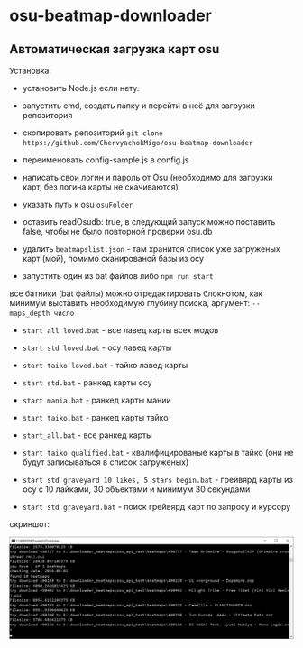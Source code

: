 # osu-beatmap-downloader
<h2>Автоматическая загрузка карт osu</h2>

Установка:

* установить Node.js если нету.

* запустить cmd, создать папку и перейти в неё для загрузки репозитория

* скопировать репозиторий `git clone https://github.com/ChervyachokMigo/osu-beatmap-downloader`

* переименовать config-sample.js в config.js

* написать свои логин и пароль от Osu (необходимо для загрузки карт, без логина карты не скачиваются)

* указать путь к osu `osuFolder`

* оставить readOsudb: true, в следующий запуск можно поставить false, чтобы не было повторной проверки osu.db

* удалить `beatmapslist.json` - там хранится список уже загруженых карт (мой), помимо сканированой базы из осу

* запустить один из bat файлов либо `npm run start`

все батники (bat файлы) можно отредактировать блокнотом, как минимум выставить необходимую глубину поиска, аргумент: `--maps_depth число`

* `start all loved.bat` - все лавед карты всех модов
* `start std loved.bat` - осу лавед карты
* `start taiko loved.bat` - тайко лавед карты
  
* `start std.bat` - ранкед карты осу
* `start mania.bat` - ранкед карты мании
* `start taiko.bat` - ранкед карты тайко
* `start_all.bat` - все ранкед карты

* `start taiko qualified.bat` - квалифицированые карты в тайко (они не будут записываться в список загруженых)

* `start std graveyard 10 likes, 5 stars begin.bat` - грейвярд карты из осу с 10 лайками, 30 объектами и минимум 30 секундами
* `start std graveyard.bat` - поиск грейвярд карт по запросу и курсору

скриншот: 

<img src="https://github.com/ChervyachokMigo/osu-beatmap-downloader/blob/main/1.png?raw=true" width="600" />
